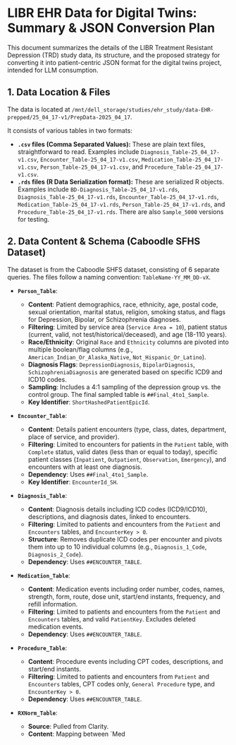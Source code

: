 # LIBR EHR Data for Digital Twins: Summary & JSON Conversion Plan

This document summarizes the details of the LIBR Treatment Resistant Depression (TRD) study data, its structure, and the proposed strategy for converting it into patient-centric JSON format for the digital twins project, intended for LLM consumption.

## 1. Data Location & Files

The data is located at `/mnt/dell_storage/studies/ehr_study/data-EHR-prepped/25_04_17-v1/PrepData-2025_04_17`.

It consists of various tables in two formats:

* **`.csv` files (Comma Separated Values):** These are plain text files, straightforward to read. Examples include `Diagnosis_Table-25_04_17-v1.csv`, `Encounter_Table-25_04_17-v1.csv`, `Medication_Table-25_04_17-v1.csv`, `Person_Table-25_04_17-v1.csv`, and `Procedure_Table-25_04_17-v1.csv`.
* **`.rds` files (R Data Serialization format):** These are serialized R objects. Examples include `BD-Diagnosis_Table-25_04_17-v1.rds`, `Diagnosis_Table-25_04_17-v1.rds`, `Encounter_Table-25_04_17-v1.rds`, `Medication_Table-25_04_17-v1.rds`, `Person_Table-25_04_17-v1.rds`, and `Procedure_Table-25_04_17-v1.rds`. There are also `Sample_5000` versions for testing.

## 2. Data Content & Schema (Caboodle SFHS Dataset)

The dataset is from the Caboodle SHFS dataset, consisting of 6 separate queries. The files follow a naming convention: `TableName-YY_MM_DD-vX`.

* **`Person_Table`**:
    * **Content**: Patient demographics, race, ethnicity, age, postal code, sexual orientation, marital status, religion, smoking status, and flags for Depression, Bipolar, or Schizophrenia diagnoses.
    * **Filtering**: Limited by service area (`Service Area = 10`), patient status (current, valid, not test/historical/deceased), and age (18-110 years).
    * **Race/Ethnicity**: Original `Race` and `Ethnicity` columns are pivoted into multiple boolean/flag columns (e.g., `American_Indian_Or_Alaska_Native`, `Not_Hispanic_Or_Latino`).
    * **Diagnosis Flags**: `DepressionDiagnosis`, `BipolarDiagnosis`, `SchizophreniaDiagnosis` are generated based on specific ICD9 and ICD10 codes.
    * **Sampling**: Includes a 4:1 sampling of the depression group vs. the control group. The final sampled table is `##Final_4to1_Sample`.
    * **Key Identifier**: `ShortHashedPatientEpicId`.

* **`Encounter_Table`**:
    * **Content**: Details patient encounters (type, class, dates, department, place of service, and provider).
    * **Filtering**: Limited to encounters for patients in the `Patient` table, with `Complete` status, valid dates (less than or equal to today), specific patient classes (`Inpatient`, `Outpatient`, `Observation`, `Emergency`), and encounters with at least one diagnosis.
    * **Dependency**: Uses `##Final_4to1_Sample`.
    * **Key Identifier**: `EncounterId_SH`.

* **`Diagnosis_Table`**:
    * **Content**: Diagnosis details including ICD codes (ICD9/ICD10), descriptions, and diagnosis dates, linked to encounters.
    * **Filtering**: Limited to patients and encounters from the `Patient` and `Encounters` tables, and `EncounterKey > 0`.
    * **Structure**: Removes duplicate ICD codes per encounter and pivots them into up to 10 individual columns (e.g., `Diagnosis_1_Code`, `Diagnosis_2_Code`).
    * **Dependency**: Uses `##ENCOUNTER_TABLE`.

* **`Medication_Table`**:
    * **Content**: Medication events including order number, codes, names, strength, form, route, dose unit, start/end instants, frequency, and refill information.
    * **Filtering**: Limited to patients and encounters from the `Patient` and `Encounters` tables, and valid `PatientKey`. Excludes deleted medication events.
    * **Dependency**: Uses `##ENCOUNTER_TABLE`.

* **`Procedure_Table`**:
    * **Content**: Procedure events including CPT codes, descriptions, and start/end instants.
    * **Filtering**: Limited to patients and encounters from `Patient` and `Encounters` tables, CPT codes only, `General Procedure` type, and `EncounterKey > 0`.
    * **Dependency**: Uses `##ENCOUNTER_TABLE`.

* **`RXNorm_Table`**:
    * **Source**: Pulled from Clarity.
    * **Content**: Mapping between `Med